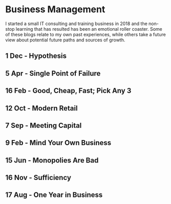 # Business Management
I started a small IT consulting and training business in 2018 and the non-stop learning that has resulted has been an emotional roller coaster. Some of these blogs relate to my own past experiences, while others take a future view about potential future paths and sources of growth.

## 1 Dec - Hypothesis

## 5 Apr - Single Point of Failure

## 16 Feb - Good, Cheap, Fast; Pick Any 3

## 12 Oct - Modern Retail

## 7 Sep - Meeting Capital

## 9 Feb - Mind Your Own Business

## 15 Jun - Monopolies Are Bad

## 16 Nov - Sufficiency

## 17 Aug - One Year in Business
